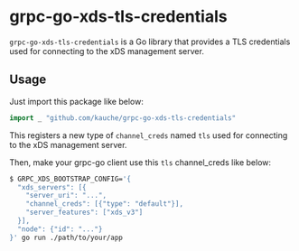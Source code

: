 # grpc-go-xds-tls-credentials

`grpc-go-xds-tls-credentials` is a Go library that provides a TLS credentials used for connecting to the xDS management server.

## Usage

Just import this package like below:

```go
import _ "github.com/kauche/grpc-go-xds-tls-credentials"
```

This registers a new type of `channel_creds` named `tls` used for connecting to the xDS management server.

Then, make your grpc-go client use this `tls` channel_creds like below:

```sh
$ GRPC_XDS_BOOTSTRAP_CONFIG='{
  "xds_servers": [{
    "server_uri": "...",
    "channel_creds": [{"type": "default"}],
    "server_features": ["xds_v3"]
  }],
  "node": {"id": "..."}
}' go run ./path/to/your/app
```
